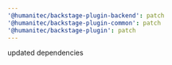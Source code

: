 ```yaml
---
'@humanitec/backstage-plugin-backend': patch
'@humanitec/backstage-plugin-common': patch
'@humanitec/backstage-plugin': patch
---
```


updated dependencies
